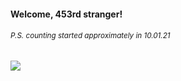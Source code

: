 #### Welcome, 453rd stranger!

###### <sup>P.S. counting started approximately in 10.01.21</sup>

<img src="https://kraftwerk28.pp.ua/vcnt.png"></img>
